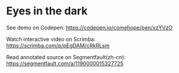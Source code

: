 # Eyes in the dark

See demo on Codepen: https://codepen.io/comehope/pen/xzYVzO

Watch interactive video on Scrimba: https://scrimba.com/p/pEgDAM/cRkRLsm

Read annotated source on Segmentfault(zh-cn): https://segmentfault.com/a/1190000015327725